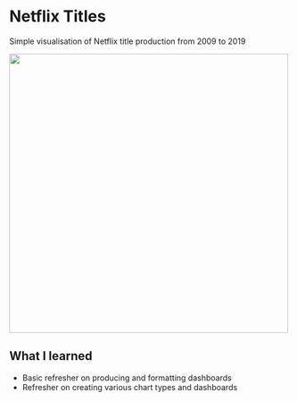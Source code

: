 # Netflix Titles

Simple visualisation of Netflix title production from 2009 to 2019 

<img src = "https://i.postimg.cc/HxTvFp6L/Netflix-1.png" width = "500"> 


## What I learned

- Basic refresher on producing and formatting dashboards 
- Refresher on creating various chart types and dashboards